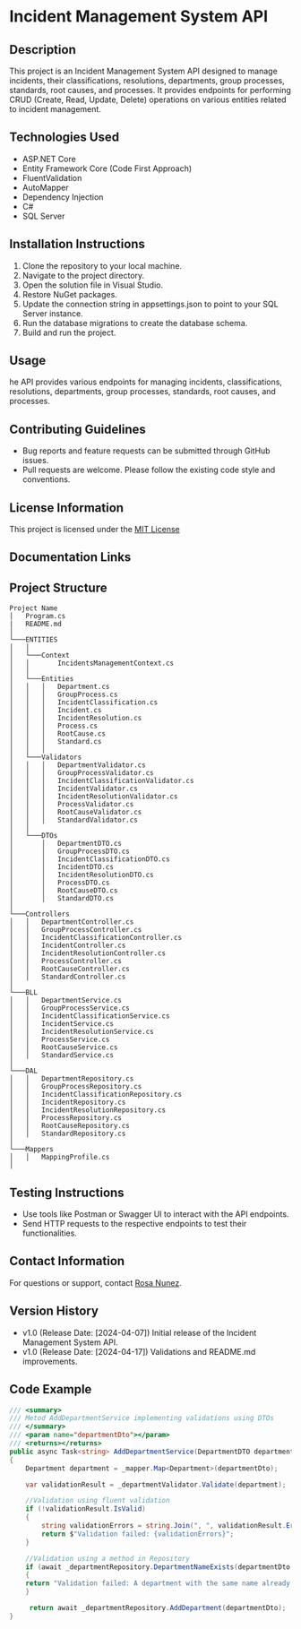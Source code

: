 # Incident Management System API

## Description

This project is an Incident Management System API designed to manage incidents, their classifications, resolutions, departments, group processes, standards, root causes, and processes. It provides endpoints for performing CRUD (Create, Read, Update, Delete) operations on various entities related to incident management.

## Technologies Used

- ASP.NET Core
- Entity Framework Core (Code First Approach)
- FluentValidation
- AutoMapper
- Dependency Injection
- C#
- SQL Server

## Installation Instructions

1. Clone the repository to your local machine.
2. Navigate to the project directory.
3. Open the solution file in Visual Studio.
4. Restore NuGet packages.
5. Update the connection string in appsettings.json to point to your SQL Server instance.
6. Run the database migrations to create the database schema.
7. Build and run the project.

## Usage

he API provides various endpoints for managing incidents, classifications, resolutions, departments, group processes, standards, root causes, and processes.

## Contributing Guidelines

- Bug reports and feature requests can be submitted through GitHub issues.
- Pull requests are welcome. Please follow the existing code style and conventions.

## License Information

This project is licensed under the [MIT License](LICENSE)

## Documentation Links

## Project Structure

```arduino
Project Name  
│   Program.cs
|   README.md
│
└───ENTITIES
│   │
│   └───Context
│   │       IncidentsManagementContext.cs
│   │
│   └───Entities
│   │   │   Department.cs
│   │   │   GroupProcess.cs
│   │   │   IncidentClassification.cs
│   │   │   Incident.cs
│   │   │   IncidentResolution.cs
│   │   │   Process.cs
│   │   │   RootCause.cs
│   │   │   Standard.cs
│   │   │   
│   └───Validators
│   │   │   DepartmentValidator.cs
│   │   │   GroupProcessValidator.cs
│   │   │   IncidentClassificationValidator.cs
│   │   │   IncidentValidator.cs
│   │   │   IncidentResolutionValidator.cs
│   │   │   ProcessValidator.cs
│   │   │   RootCauseValidator.cs
│   │   │   StandardValidator.cs
│   │   
│   └───DTOs
│       │   DepartmentDTO.cs
│       │   GroupProcessDTO.cs
│       │   IncidentClassificationDTO.cs
│       │   IncidentDTO.cs
│       │   IncidentResolutionDTO.cs
│       │   ProcessDTO.cs
│       │   RootCauseDTO.cs
│       │   StandardDTO.cs
│
└───Controllers
│   │   DepartmentController.cs
│   │   GroupProcessController.cs
│   │   IncidentClassificationController.cs
│   │   IncidentController.cs
│   │   IncidentResolutionController.cs
│   │   ProcessController.cs
│   │   RootCauseController.cs
│   │   StandardController.cs
│ 
└───BLL
│   │   DepartmentService.cs
│   │   GroupProcessService.cs
│   │   IncidentClassificationService.cs
│   │   IncidentService.cs
│   │   IncidentResolutionService.cs
│   │   ProcessService.cs
│   │   RootCauseService.cs
│   │   StandardService.cs
│   
└───DAL
│   │   DepartmentRepository.cs
│   │   GroupProcessRepository.cs
│   │   IncidentClassificationRepository.cs
│   │   IncidentRepository.cs
│   │   IncidentResolutionRepository.cs
│   │   ProcessRepository.cs
│   │   RootCauseRepository.cs
│   │   StandardRepository.cs
│   
└───Mappers
│   │   MappingProfile.cs
│   
```

## Testing Instructions
- Use tools like Postman or Swagger UI to interact with the API endpoints.
- Send HTTP requests to the respective endpoints to test their functionalities.

## Contact Information

For questions or support, contact [Rosa Nunez](mailto:rosamnunezrivera@gmail.com).

## Version History
- v1.0 (Release Date: [2024-04-07]) Initial release of the Incident Management System API.
- v1.0 (Release Date: [2024-04-17]) Validations and README.md improvements.

## Code Example
```c#
/// <summary>
/// Metod AddDepartmentService implementing validations using DTOs
/// </summary>
/// <param name="departmentDto"></param>
/// <returns></returns>
public async Task<string> AddDepartmentService(DepartmentDTO departmentDto)
{
    Department department = _mapper.Map<Department>(departmentDto);

    var validationResult = _departmentValidator.Validate(department);

    //Validation using fluent validation
    if (!validationResult.IsValid)
    {
        string validationErrors = string.Join(", ", validationResult.Errors.Select(e => e.ErrorMessage));
        return $"Validation failed: {validationErrors}";
    }

    //Validation using a method in Repository
    if (await _departmentRepository.DepartmentNameExists(departmentDto.DepartmentName))
    {
    return "Validation failed: A department with the same name already exists.";
    }

     return await _departmentRepository.AddDepartment(departmentDto);
}   
```